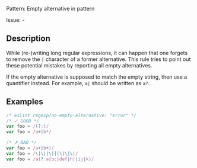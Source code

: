 Pattern: Empty alternative in pattern

Issue: -

## Description

While (re-)writing long regular expressions, it can happen that one forgets to remove the `|` character of a former alternative. This rule tries to point out these potential mistakes by reporting all empty alternatives.

If the empty alternative is supposed to match the empty string, then use a quantifier instead. For example, `a|` should be written as `a?`.

## Examples

```js
/* eslint regexp/no-empty-alternative: "error" */
/* ✓ GOOD */
var foo = /(?:)/
var foo = /a+|b*/

/* ✗ BAD */
var foo = /a+|b+|/
var foo = /\|\||\|||\|\|\|/
var foo = /a(?:a|bc|def|h||ij|k)/
```
